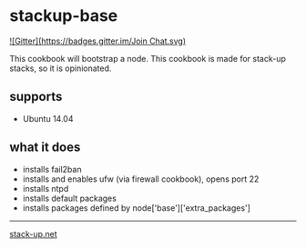 # stackup-base
[![Gitter](https://badges.gitter.im/Join Chat.svg)](https://gitter.im/stack-up/stackup-base?utm_source=badge&utm_medium=badge&utm_campaign=pr-badge&utm_content=badge)

This cookbook will bootstrap a node. This cookbook is made for stack-up stacks, so it is opinionated.

## supports

 * Ubuntu 14.04

## what it does

 * installs fail2ban
 * installs and enables ufw (via firewall cookbook), opens port 22
 * installs ntpd
 * installs default packages
 * installs packages defined by node['base']['extra_packages']

---

[stack-up.net](http://stack-up.net)
